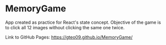 # MemoryGame

App created as practice for React's state concept. Objective of the game is to click all 12 images without clicking the same one twice.

Link to GitHub Pages: https://gteo09.github.io/MemoryGame/
